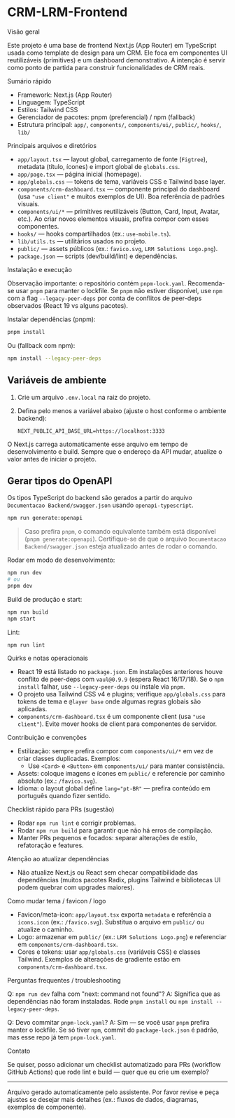 # CRM-LRM-Frontend

Visão geral

Este projeto é uma base de frontend Next.js (App Router) em TypeScript usada como template de design para um CRM. Ele foca em componentes UI reutilizáveis (primitives) e um dashboard demonstrativo. A intenção é servir como ponto de partida para construir funcionalidades de CRM reais.

Sumário rápido

- Framework: Next.js (App Router)
- Linguagem: TypeScript
- Estilos: Tailwind CSS
- Gerenciador de pacotes: pnpm (preferencial) / npm (fallback)
- Estrutura principal: `app/`, `components/`, `components/ui/`, `public/`, `hooks/`, `lib/`

Principais arquivos e diretórios

- `app/layout.tsx` — layout global, carregamento de fonte (`Figtree`), metadata (título, ícones) e import global de `globals.css`.
- `app/page.tsx` — página inicial (homepage).
- `app/globals.css` — tokens de tema, variáveis CSS e Tailwind base layer.
- `components/crm-dashboard.tsx` — componente principal do dashboard (usa `"use client"` e muitos exemplos de UI). Boa referência de padrões visuais.
- `components/ui/*` — primitives reutilizáveis (Button, Card, Input, Avatar, etc.). Ao criar novos elementos visuais, prefira compor com esses componentes.
- `hooks/` — hooks compartilhados (ex.: `use-mobile.ts`).
- `lib/utils.ts` — utilitários usados no projeto.
- `public/` — assets públicos (ex.: `favico.svg`, `LRM Solutions Logo.png`).
- `package.json` — scripts (dev/build/lint) e dependências.

Instalação e execução

Observação importante: o repositório contém `pnpm-lock.yaml`. Recomenda-se usar `pnpm` para manter o lockfile. Se `pnpm` não estiver disponível, use `npm` com a flag `--legacy-peer-deps` por conta de conflitos de peer-deps observados (React 19 vs alguns pacotes).

Instalar dependências (pnpm):

```bash
pnpm install
```

Ou (fallback com npm):

```bash
npm install --legacy-peer-deps
```

Variáveis de ambiente
---------------------

1. Crie um arquivo `.env.local` na raiz do projeto.
2. Defina pelo menos a variável abaixo (ajuste o host conforme o ambiente backend):

   ```env
   NEXT_PUBLIC_API_BASE_URL=https://localhost:3333
   ```

O Next.js carrega automaticamente esse arquivo em tempo de desenvolvimento e build. Sempre que o endereço da API mudar, atualize o valor antes de iniciar o projeto.

Gerar tipos do OpenAPI
----------------------

Os tipos TypeScript do backend são gerados a partir do arquivo `Documentacao Backend/swagger.json` usando `openapi-typescript`.

```bash
npm run generate:openapi
```

> Caso prefira `pnpm`, o comando equivalente também está disponível (`pnpm generate:openapi`). Certifique-se de que o arquivo `Documentacao Backend/swagger.json` esteja atualizado antes de rodar o comando.

Rodar em modo de desenvolvimento:

```bash
npm run dev
# ou
pnpm dev
```

Build de produção e start:

```bash
npm run build
npm start
```

Lint:

```bash
npm run lint
```

Quirks e notas operacionais

- React 19 está listado no `package.json`. Em instalações anteriores houve conflito de peer-deps com `vaul@0.9.9` (espera React 16/17/18). Se o `npm install` falhar, use `--legacy-peer-deps` ou instale via `pnpm`.
- O projeto usa Tailwind CSS v4 e plugins; verifique `app/globals.css` para tokens de tema e `@layer base` onde algumas regras globais são aplicadas.
- `components/crm-dashboard.tsx` é um componente client (usa `"use client"`). Evite mover hooks de client para componentes de servidor.

Contribuição e convenções

- Estilização: sempre prefira compor com `components/ui/*` em vez de criar classes duplicadas. Exemplos:
  - Use `<Card>` e `<Button>` em `components/ui/` para manter consistência.
- Assets: coloque imagens e ícones em `public/` e referencie por caminho absoluto (ex.: `/favico.svg`).
- Idioma: o layout global define `lang="pt-BR"` — prefira conteúdo em português quando fizer sentido.

Checklist rápido para PRs (sugestão)

- Rodar `npm run lint` e corrigir problemas.
- Rodar `npm run build` para garantir que não há erros de compilação.
- Manter PRs pequenos e focados: separar alterações de estilo, refatoração e features.

Atenção ao atualizar dependências

- Não atualize Next.js ou React sem checar compatibilidade das dependências (muitos pacotes Radix, plugins Tailwind e bibliotecas UI podem quebrar com upgrades maiores).

Como mudar tema / favicon / logo

- Favicon/meta-icon: `app/layout.tsx` exporta `metadata` e referência a `icons.icon` (ex.: `/favico.svg`). Substitua o arquivo em `public/` ou atualize o caminho.
- Logo: armazenar em `public/` (ex.: `LRM Solutions Logo.png`) e referenciar em `components/crm-dashboard.tsx`.
- Cores e tokens: usar `app/globals.css` (variáveis CSS) e classes Tailwind. Exemplos de alterações de gradiente estão em `components/crm-dashboard.tsx`.

Perguntas frequentes / troubleshooting

Q: `npm run dev` falha com "next: command not found"?
A: Significa que as dependências não foram instaladas. Rode `pnpm install` ou `npm install --legacy-peer-deps`.

Q: Devo commitar `pnpm-lock.yaml`?
A: Sim — se você usar `pnpm` prefira manter o lockfile. Se só tiver `npm`, commit do `package-lock.json` é padrão, mas esse repo já tem `pnpm-lock.yaml`.

Contato

Se quiser, posso adicionar um checklist automatizado para PRs (workflow GitHub Actions) que rode lint e build — quer que eu crie um exemplo?

---

Arquivo gerado automaticamente pelo assistente. Por favor revise e peça ajustes se desejar mais detalhes (ex.: fluxos de dados, diagramas, exemplos de componente).